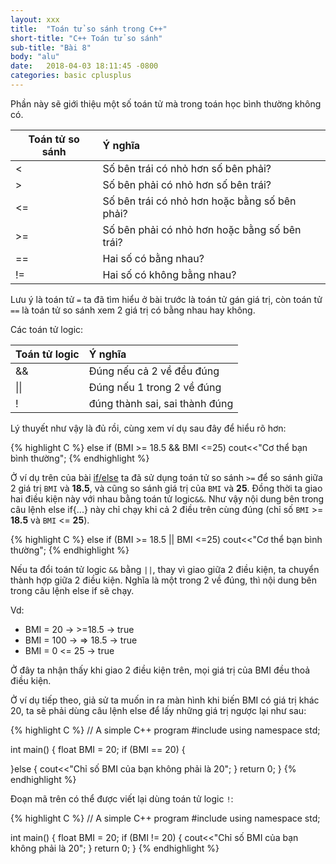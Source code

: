 ```yaml
---
layout: xxx
title:  "Toán tử so sánh trong C++"
short-title: "C++ Toán tử so sánh"
sub-title: "Bài 8"
body: "alu"
date:   2018-04-03 18:11:45 -0800
categories: basic cplusplus
---
```

<!--{% include mycomponent.html %}-->

Phần này sẽ giới thiệu một số toán tử mà trong toán học bình thường không có.

| Toán tử so sánh        | Ý nghĩa           |
| ------------- |:-------------|
| <             | Số bên trái có nhỏ hơn số bên phải? |
| >             | Số bên phải có nhỏ hơn số bên trái?     |
| <=            | Số bên trái có nhỏ hơn hoặc bằng số bên phải?      |
| >=            | Số bên phải có nhỏ hơn hoặc bằng số bên trái?      |
| ==            | Hai số có bằng nhau?      |
| !=            | Hai số có không bằng nhau?      |


Lưu ý là toán tử `=` ta đã tìm hiểu ở bài trước là toán tử gán giá trị, còn toán tử `==` là toán tử so sánh xem 2 giá trị có bằng nhau hay không.

Các toán tử logic:

| Toán tử logic        | Ý nghĩa           |
| ------------- |:-------------|
| &&             | Đúng nếu cả 2 về đều đúng |
| \|\|             | Đúng nếu 1 trong 2 về đúng     |
| !              | đúng thành sai, sai thành đúng |

Lý thuyết như vậy là đủ rồi, cùng xem ví dụ sau đây để hiểu rõ hơn:

{% highlight C %}
  else if (BMI >= 18.5 && BMI <=25)
      cout<<"Cơ thể bạn bình thường";
{% endhighlight %}

Ở ví dụ trên của bài [if/else]({{page.previous.url}}) ta đã sử dụng toán tử so sánh `>=` để so sánh giữa 2 giá trị `BMI` và **18.5**, và cũng so sánh giá trị
của `BMI` và **25**. Đồng thời ta giao hai điều kiện này với nhau bằng toán tử logic`&&`. Như vậy nội dung bên trong câu lệnh else if{...} này chỉ chạy khi cả 2 điều trên cùng đúng (chỉ số `BMI` >= **18.5** và `BMI` <= **25**).


{% highlight C %}
  else if (BMI >= 18.5 || BMI <=25)
      cout<<"Cơ thể bạn bình thường";
{% endhighlight %}

Nếu ta đổi toán tử logic `&&` bằng `||`, thay vì giao giữa 2 điều kiện, ta chuyển thành hợp giữa 2 điều kiện. Nghĩa là một trong 2 về đúng, thì nội dung bên trong câu lệnh else if sẽ chạy.

Vd: 
+ BMI = 20 -> >=18.5 -> true
+ BMI = 100 -> => 18.5 -> true
+ BMI = 0 <= 25 -> true

Ở đây ta nhận thấy khi giao 2 điều kiện trên, mọi giá trị của BMI đều thoả điều kiện.

Ở ví dụ tiếp theo, giả sử ta muốn in ra màn hình khi biến BMI có giá trị khác 20, ta sẽ phải dùng câu lệnh else để lấy những giá trị ngược lại như sau:

{% highlight C %}
// A simple C++ program
#include <iostream>
using namespace std;

int main() 
{
  float BMI = 20;
  if (BMI == 20)
  {

  }else
  {
    cout<<"Chỉ số BMI của bạn không phải là 20";
  }
  return 0;
}
{% endhighlight %}


Đoạn mã trên có thể được viết lại dùng toán tử logic `!`:

{% highlight C %}
// A simple C++ program
#include <iostream>
using namespace std;

int main() 
{
  float BMI = 20;
  if (BMI != 20)
  {
    cout<<"Chỉ số BMI của bạn không phải là 20";
  }
  return 0;
}
{% endhighlight %}



